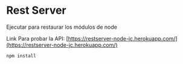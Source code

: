 # Rest Server

Ejecutar para restaurar los módulos de node

Link Para probar la API: [https://restserver-node-jc.herokuapp.com/](https://restserver-node-jc.herokuapp.com/)

```
npm install
```
